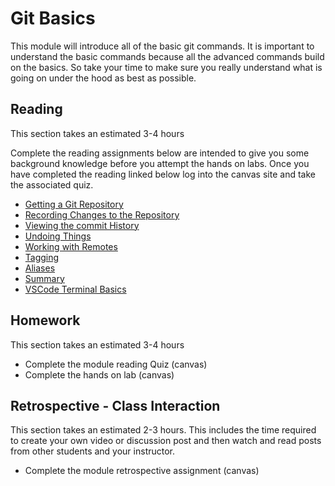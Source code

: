 # Git Basics

This module will introduce all of the basic git commands. It is
important to understand the basic commands because all the advanced
commands build on the basics. So take your time to make sure you really
understand what is going on under the hood as best as possible.

## Reading

This section takes an estimated 3-4 hours

Complete the reading assignments below are intended to give you some
background knowledge before you attempt the hands on labs. Once you have
completed the reading linked below log into the canvas site and take the
associated quiz.

- [Getting a Git Repository](https://git-scm.com/book/en/v2/Git-Basics-Getting-a-Git-Repository)
- [Recording Changes to the Repository](https://git-scm.com/book/en/v2/Git-Basics-Recording-Changes-to-the-Repository)
- [Viewing the commit History](https://git-scm.com/book/en/v2/Git-Basics-Viewing-the-Commit-History)
- [Undoing Things](https://git-scm.com/book/en/v2/Git-Basics-Undoing-Things)
- [Working with Remotes](https://git-scm.com/book/en/v2/Git-Basics-Working-with-Remotes)
- [Tagging](https://git-scm.com/book/en/v2/Git-Basics-Tagging)
- [Aliases](https://git-scm.com/book/en/v2/Git-Basics-Git-Aliases)
- [Summary](https://git-scm.com/book/en/v2/Git-Basics-Summary)
- [VSCode Terminal Basics](https://code.visualstudio.com/docs/terminal/basics)

## Homework

This section takes an estimated 3-4 hours

- Complete the module reading Quiz (canvas)
- Complete the hands on lab (canvas)

## Retrospective - Class Interaction

This section takes an estimated 2-3 hours. This includes the time
required to create your own video or discussion post and then watch and
read posts from other students and your instructor.

- Complete the module retrospective assignment (canvas)
